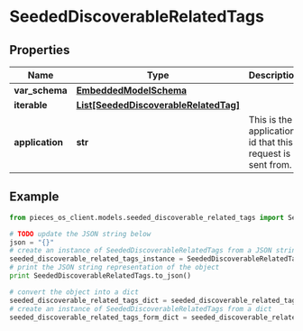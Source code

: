 # SeededDiscoverableRelatedTags


## Properties

Name | Type | Description | Notes
------------ | ------------- | ------------- | -------------
**var_schema** | [**EmbeddedModelSchema**](EmbeddedModelSchema) |  | [optional] 
**iterable** | [**List[SeededDiscoverableRelatedTag]**](SeededDiscoverableRelatedTag) |  | 
**application** | **str** | This is the application id that this request is sent from. | 

## Example

```python
from pieces_os_client.models.seeded_discoverable_related_tags import SeededDiscoverableRelatedTags

# TODO update the JSON string below
json = "{}"
# create an instance of SeededDiscoverableRelatedTags from a JSON string
seeded_discoverable_related_tags_instance = SeededDiscoverableRelatedTags.from_json(json)
# print the JSON string representation of the object
print SeededDiscoverableRelatedTags.to_json()

# convert the object into a dict
seeded_discoverable_related_tags_dict = seeded_discoverable_related_tags_instance.to_dict()
# create an instance of SeededDiscoverableRelatedTags from a dict
seeded_discoverable_related_tags_form_dict = seeded_discoverable_related_tags.from_dict(seeded_discoverable_related_tags_dict)
```




